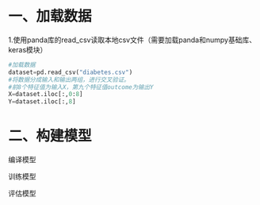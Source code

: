 # 一、加载数据

1.使用panda库的read\_csv读取本地csv文件（需要加载panda和numpy基础库、keras模块）

```py
#加载数据
dataset=pd.read_csv("diabetes.csv")
#将数据分成输入和输出两组，进行交叉验证。
#前8个特征值为输入X，第九个特征值outcome为输出Y
X=dataset.iloc[:,0:8]
Y=dataset.iloc[:,8]
```

# 二、构建模型

编译模型

训练模型

评估模型

